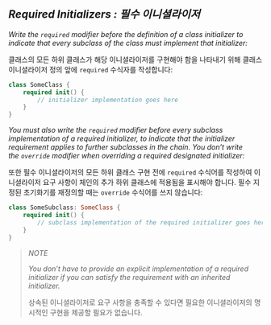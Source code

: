 ## *Required Initializers : 필수 이니셜라이저*

*Write the `required` modifier before the definition of a class initializer to indicate that every subclass of the class must implement that initializer:*

클래스의 모든 하위 클래스가 해당 이니셜라이저를 구현해야 함을 나타내기 위해 클래스 이니셜라이저 정의 앞에 `required` 수식자를 작성합니다:

```swift
class SomeClass {
    required init() {
        // initializer implementation goes here
    }
}
```

*You must also write the `required` modifier before every subclass implementation of a required initializer, to indicate that the initializer requirement applies to further subclasses in the chain. You don’t write the `override` modifier when overriding a required designated initializer:*

또한 필수 이니셜라이저의 모든 하위 클래스 구현 전에 `required` 수식어를 작성하여 이니셜라이저 요구 사항이 체인의 추가 하위 클래스에 적용됨을 표시해야 합니다. 필수 지정된 초기화기를 재정의할 때는 `override` 수식어를 쓰지 않습니다:

```swift
class SomeSubclass: SomeClass {
    required init() {
        // subclass implementation of the required initializer goes here
    }
}
```

> *NOTE*
> 
> *You don’t have to provide an explicit implementation of a required initializer if you can satisfy the requirement with an inherited initializer.*
> 
> 상속된 이니셜라이저로 요구 사항을 충족할 수 있다면 필요한 이니셜라이저의 명시적인 구현을 제공할 필요가 없습니다.
